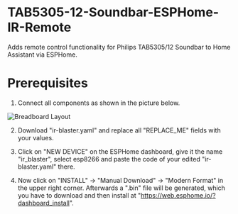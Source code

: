 # TAB5305-12-Soundbar-ESPHome-IR-Remote
Adds remote control functionality for Philips TAB5305/12 Soundbar to Home Assistant via ESPHome.

# Prerequisites
1. Connect all components as shown in the picture below.

![Breadboard Layout](https://test.leondierkes.de/media/IR_Blaster_Steckplatine_fix.png)

2. Download "ir-blaster.yaml" and replace all "REPLACE_ME" fields with your values.

3. Click on "NEW DEVICE" on the ESPHome dashboard, give it the name "ir_blaster", select esp8266 and paste the code of your edited "ir-blaster.yaml" there.

4. Now click on "INSTALL" -> "Manual Download" -> "Modern Format" in the upper right corner. Afterwards a ".bin" file will be generated, which you have to download and then install at "https://web.esphome.io/?dashboard_install".  
